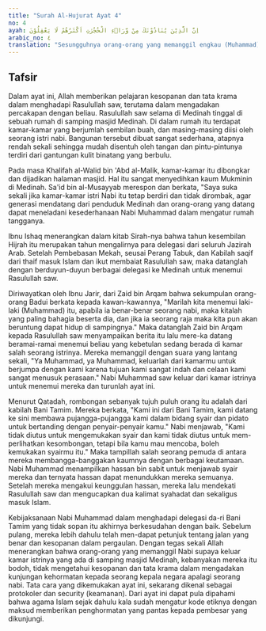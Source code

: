 ```yaml
---
title: "Surah Al-Hujurat Ayat 4"
no: 4
ayah: اِنَّ الَّذِيْنَ يُنَادُوْنَكَ مِنْ وَّرَاۤءِ الْحُجُرٰتِ اَكْثَرُهُمْ لَا يَعْقِلُوْنَ 
arabic_no: ٤
translation: "Sesungguhnya orang-orang yang memanggil engkau (Muhammad) dari luar kamar(mu) kebanyakan mereka tidak mengerti. "
---
```


## Tafsir

Dalam ayat ini, Allah memberikan pelajaran kesopanan dan tata krama dalam menghadapi Rasulullah saw, terutama dalam mengadakan percakapan dengan beliau. Rasulullah saw selama di Medinah tinggal di sebuah rumah di samping masjid Medinah. Di dalam rumah itu terdapat kamar-kamar yang berjumlah sembilan buah, dan masing-masing diisi oleh seorang istri nabi. Bangunan tersebut dibuat sangat sederhana, atapnya rendah sekali sehingga mudah disentuh oleh tangan dan pintu-pintunya terdiri dari gantungan kulit binatang yang berbulu. 

Pada masa Khalifah al-Walid bin 'Abd al-Malik, kamar-kamar itu dibongkar dan dijadikan halaman masjid. Hal itu sangat menyedihkan kaum Mukminin di Medinah. Sa'id bin al-Musayyab merespon dan berkata, "Saya suka sekali jika kamar-kamar istri Nabi itu tetap berdiri dan tidak dirombak, agar generasi mendatang dari penduduk Medinah dan orang-orang yang datang dapat meneladani kesederhanaan Nabi Muhammad dalam mengatur rumah tangganya.

Ibnu Ishaq menerangkan dalam kitab Sirah-nya bahwa tahun kesembilan Hijrah itu merupakan tahun mengalirnya para delegasi dari seluruh Jazirah Arab. Setelah Pembebasan Mekah, seusai Perang Tabuk, dan Kabilah saqif dari thaif masuk Islam dan ikut membaiat Rasulullah saw, maka datanglah dengan berduyun-duyun berbagai delegasi ke Medinah untuk menemui Rasulullah saw.

Diriwayatkan oleh Ibnu Jarir, dari Zaid bin Arqam bahwa sekumpulan orang-orang Badui berkata kepada kawan-kawannya, "Marilah kita menemui laki-laki (Muhammad) itu, apabila ia benar-benar seorang nabi, maka kitalah yang paling bahagia beserta dia, dan jika ia seorang raja maka kita pun akan beruntung dapat hidup di sampingnya." Maka datanglah Zaid bin Arqam kepada Rasulullah saw menyampaikan berita itu lalu mere-ka datang beramai-ramai menemui beliau yang kebetulan sedang berada di kamar salah seorang istrinya. Mereka memanggil dengan suara yang lantang sekali, "Ya Muhammad, ya Muhammad, keluarlah dari kamarmu untuk berjumpa dengan kami karena tujuan kami sangat indah dan celaan kami sangat menusuk perasaan." Nabi Muhammad saw keluar dari kamar istrinya untuk menemui mereka dan turunlah ayat ini. 

Menurut Qatadah, rombongan sebanyak tujuh puluh orang itu adalah dari kabilah Bani Tamim. Mereka berkata, "Kami ini dari Bani Tamim, kami datang ke sini membawa pujangga-pujangga kami dalam bidang syair dan pidato untuk bertanding dengan penyair-penyair kamu." Nabi menjawab, "Kami tidak diutus untuk mengemukakan syair dan kami tidak diutus untuk mem-perlihatkan kesombongan, tetapi bila kamu mau mencoba, boleh kemukakan syairmu itu." Maka tampillah salah seorang pemuda di antara mereka membangga-banggakan kaumnya dengan berbagai keutamaan. Nabi Muhammad menampilkan hassan bin sabit untuk menjawab syair mereka dan ternyata hassan dapat menundukkan mereka semuanya. Setelah mereka mengakui keunggulan hassan, mereka lalu mendekati Rasulullah saw dan mengucapkan dua kalimat syahadat dan sekaligus masuk Islam.

Kebijaksanaan Nabi Muhammad dalam menghadapi delegasi da-ri Bani Tamim yang tidak sopan itu akhirnya berkesudahan dengan baik. Sebelum pulang, mereka lebih dahulu telah men-dapat petunjuk tentang jalan yang benar dan kesopanan dalam pergaulan. Dengan tegas sekali Allah menerangkan bahwa orang-orang yang memanggil Nabi supaya keluar kamar istrinya yang ada di samping masjid Medinah, kebanyakan mereka itu bodoh, tidak mengetahui kesopanan dan tata krama dalam mengadakan kunjungan kehormatan kepada seorang kepala negara apalagi seorang nabi. Tata cara yang dikemukakan ayat ini, sekarang dikenal sebagai protokoler dan security (keamanan). Dari ayat ini dapat pula dipahami bahwa agama Islam sejak dahulu kala sudah mengatur kode etiknya dengan maksud memberikan penghormatan yang pantas kepada pembesar yang dikunjungi.